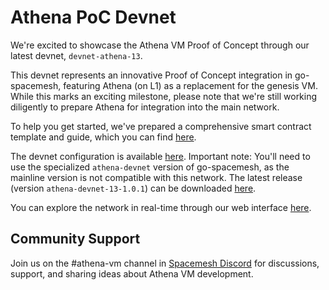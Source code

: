 # Athena PoC Devnet

We're excited to showcase the Athena VM Proof of Concept through our latest devnet, `devnet-athena-13`.

This devnet represents an innovative Proof of Concept integration in go-spacemesh, featuring Athena (on L1) as a replacement for the genesis VM. While this marks an exciting milestone, please note that we're still working diligently to prepare Athena for integration into the main network.

To help you get started, we've prepared a comprehensive smart contract template and guide, which you can find [here](https://github.com/athenavm/athena/blob/main/examples/contract_template/README.md).

The devnet configuration is available [here](https://configs.spacemesh.network/config.devnet-athena-13.json). Important note: You'll need to use the specialized `athena-devnet` version of go-spacemesh, as the mainline version is not compatible with this network. The latest release (version `athena-devnet-13-1.0.1`) can be downloaded [here](https://github.com/spacemeshos/go-spacemesh/releases/tag/athena-devnet-13-1.0.1).

You can explore the network in real-time through our web interface [here](https://explorer-devnet-athena.spacemesh.network/overview).


## Community Support

Join us on the #athena-vm channel in [Spacemesh Discord](https://discord.com/invite/yVhQ7rC)
for discussions, support, and sharing ideas about Athena VM development.

